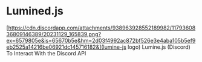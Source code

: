 # Lumined.js
[https://cdn.discordapp.com/attachments/938963928552189982/1179360836809146389/20231129_165839.png?ex=6579805e&is=65670b5e&hm=2d03f4992ac872bf526e3e4aba105b5ef9eb2525a14216be06921dc145716182&](lumine-js logo)
Lumine.js (Discord) To Interact With the Discord API 

